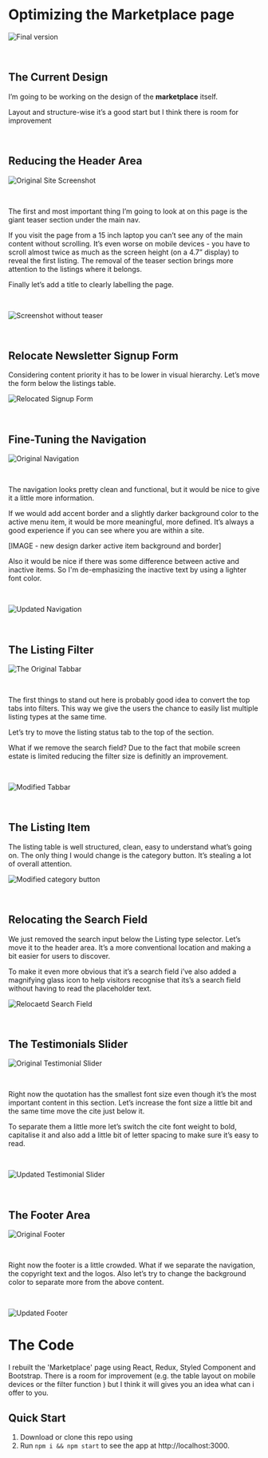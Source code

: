 # Optimizing the Marketplace page

![Final version](http://drive.google.com/uc?export=view&id=1_80C0WJcjN7gWknnuREwBXbEnsJjX49b)


&nbsp;
&nbsp;
## The Current Design

I’m going to be working on the design of the **marketplace** itself.

Layout and structure-wise it’s a good start but I think there is room for improvement



&nbsp;
&nbsp;
## Reducing the Header Area

![Original Site Screenshot](http://drive.google.com/uc?export=view&id=16F1gadAmxC5PJu8EJYKws4bN6vQ2VtPC)

&nbsp;

The first and most important thing I’m going to look at on this page is the giant teaser section under the main nav.

If you visit the page from a 15 inch laptop you can’t see any of the main content without scrolling. It’s even worse on mobile devices - you have to scroll almost twice as much as the screen height (on a 4.7” display) to reveal the first listing. The removal of the teaser section brings more attention to the listings where it belongs.

Finally let’s add a title to clearly labelling the page.

&nbsp;

![Screenshot without teaser](http://drive.google.com/uc?export=view&id=1GMtOsPt20JB8qSXrf_0BcN9HBmR-q3T3)

&nbsp;
&nbsp;
## Relocate Newsletter Signup Form

Considering content priority it has to be lower in visual hierarchy. Let’s move the form below the listings table.


![Relocated Signup Form](http://drive.google.com/uc?export=view&id=1SqGDl8VEJjoMA3WocFXg3p2lMcjgsyt-)


&nbsp;
&nbsp;
## Fine-Tuning the Navigation

![Original Navigation](http://drive.google.com/uc?export=view&id=1C3FFVOmcLoe9lxv4wKFZpAuDK8N-i-y4)

&nbsp;

The navigation looks pretty clean and functional, but it would be nice to give it a little more information.

If we would add accent border and a slightly darker background color to the active menu item, it would be more meaningful, more defined. It’s always a good experience if you can see where you are within a site.

[IMAGE - new design darker active item background and border]

Also it would be nice if there was some difference between active and inactive items. So I'm de-emphasizing the inactive text by using a lighter font color.

&nbsp;

![Updated Navigation](http://drive.google.com/uc?export=view&id=1Rkmglx2_Jxy_AvZrfnKz3T7briox_W02)


&nbsp;
&nbsp;
## The Listing Filter

![The Original Tabbar](http://drive.google.com/uc?export=view&id=1LThS-HBwkF4zlisrBZPUJpiaXlbg0VrU)

&nbsp;

The first things to stand out here is probably good idea to convert the top tabs into filters. This way we give the users the chance to easily list multiple listing types at the same time.

Let’s try to move the listing status tab to the top of the section.

What if we remove the search field? Due to the fact that mobile screen estate is limited reducing the filter size is definitly an improvement.

&nbsp;


![Modified Tabbar](http://drive.google.com/uc?export=view&id=1g_pYuFd1PM9MT2TpOARKkkrQu_Jnipp2)


&nbsp;
&nbsp;
## The Listing Item

The listing table is well structured, clean, easy to understand what’s going on. The only thing I would change is the category button. It’s stealing a lot of overall attention.


![Modified category button](http://drive.google.com/uc?export=view&id=1COH0tkYjSonrzo7fCpvpcFiFP0HQBIAd)


&nbsp;
&nbsp;
## Relocating the Search Field

We just removed the search input below the Listing type selector. Let’s move it to the header area. It’s a more conventional location and making a bit easier for users to discover.

To make it even more obvious that it’s a search field i’ve also added a magnifying glass icon to help visitors recognise that its’s a search field without having to read the placeholder text.

![Relocaetd Search Field](http://drive.google.com/uc?export=view&id=1VjJgVhvXhe3UfTr_ylc6jpVIn5TF1ZKw)


&nbsp;
&nbsp;
## The Testimonials Slider

![Original Testimonial Slider](http://drive.google.com/uc?export=view&id=1uA9VHvVCJZ71b7RYq096rq1GhTpx1eIs)

&nbsp;

Right now the quotation has the smallest font size even though it’s the most important content in this section. Let’s increase the font size a little bit and the same time move the cite just below it.

To separate them a little more let’s switch the cite font weight to bold, capitalise it and also add a little bit of letter spacing to make sure it’s easy to read.

&nbsp;

![Updated Testimonial Slider](http://drive.google.com/uc?export=view&id=1ibvuWwAhC8SgP50eqg84FqI73p_aoY6o)


&nbsp;
&nbsp;
## The Footer Area

![Original Footer](http://drive.google.com/uc?export=view&id=1BDETPpnc9-SF1rzD91TGs_MJi_u_i4w8)

&nbsp;

Right now the footer is a little crowded. What if we separate the navigation, the copyright text and the logos. Also let’s try to change the background color to separate more from the above content.

&nbsp;

![Updated Footer](http://drive.google.com/uc?export=view&id=1xDfmwzRI8Xn_fj-0HkethfcN07DQyVEF)
&nbsp;
&nbsp;
&nbsp;
&nbsp;
# The Code
I rebuilt the 'Marketplace' page using React, Redux, Styled Component and Bootstrap. There is a room for improvement (e.g. the table layout on mobile devices or the filter function ) but I think it will gives you an idea what can i offer to you.

## Quick Start
1. Download or clone this repo using
2. Run ```npm i && npm start``` to see the app at http://localhost:3000.

